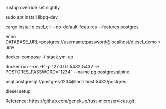 rustup override set nightly

sudo apt install libpq-dev

cargo install diesel_cli --no-default-features --features postgres

echo DATABASE_URL=postgres://username:password@localhost/diesel_demo > .env

docker-compose -f stack.yml up

docker run --rm -P -p 127.0.0.1:5432:5432 -e POSTGRES_PASSWORD="1234" --name pg postgres:alpine

psql postgresql://postgres:1234@localhost:5432/postgres


diesel setup

Reference:
https://github.com/genekuo/rust-microservices.git